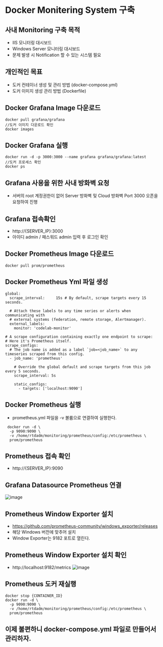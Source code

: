 # Docker Monitering System 구축

## 사내 Monitoring 구축 목적
- IIS 모니터링 대시보드
- Windows Server 모니터링 대시보드 
- 문제 발생 시 Notification 할 수 있는 시스템 필요

## 개인적인 목표
- 도커 컨테이너 생성 및 관리 방법 (docker-compose.yml)
- 도커 이미지 생성 관리 방법 (Dockerfile)

## Docker Grafana Image 다운로드 
```
docker pull grafana/grafana
//도커 이미지 다운로드 확인
docker images
```

## Docker Grafana 실행
```
docker run -d -p 3000:3000 --name grafana grafana/grafana:latest
//도커 프로세스 확인
docker ps
```

## Grafana 사용을 위한 사내 방화벽 요청
- 서버의 root 계정권한이 없어 Server 방화벽 및 Cloud 방화벽 Port 3000 오픈을 요청하여 진행

## Grafana 접속확인
- http://{SERVER_IP}:3000
- 아이디 admin / 패스워드 admin 입력 후 로그인 확인


## Docker Prometheus Image 다운로드
```
docker pull prom/prometheus
```

## Docker Prometheus Yml 파일 생성 
```
global:
  scrape_interval:     15s # By default, scrape targets every 15 seconds.

  # Attach these labels to any time series or alerts when communicating with
  # external systems (federation, remote storage, Alertmanager).
  external_labels:
    monitor: 'codelab-monitor'

# A scrape configuration containing exactly one endpoint to scrape:
# Here it's Prometheus itself.
scrape_configs:
  # The job name is added as a label `job=<job_name>` to any timeseries scraped from this config.
  - job_name: 'prometheus'

    # Override the global default and scrape targets from this job every 5 seconds.
    scrape_interval: 5s

    static_configs:
      - targets: ['localhost:9090']
```

## Docker Prometheus 실행
- prometheus.yml 파일을 -v 볼륨으로 연결하여 실행한다.
```
 docker run -d \
  -p 9090:9090 \
  -v /home/rtdadm/monitoring/prometheus/config:/etc/prometheus \
  prom/prometheus
```

## Prometheus 접속 확인
- http://{SERVER_IP}:9090


## Grafana Datasource Prometheus 연결
![image](https://user-images.githubusercontent.com/11844343/114117100-eb436d80-9920-11eb-9086-9178fedc6eac.png)


## Prometheus Window Exporter 설치
- https://github.com/prometheus-community/windows_exporter/releases
- 해당 Windows 버전에 맞추어 설치 
- Window Exporter는 9182 포트로 열린다.

## Prometheus Window Exporter 설치 확인 
- http://localhost:9182/metrics
![image](https://user-images.githubusercontent.com/11844343/114119281-4ecf9a00-9925-11eb-83d3-61ee0667de57.png)

## Prometheus 도커 재실행 
```
docker stop {CONTAINER_ID}
docker run -d \
  -p 9090:9090 \
  -v /home/rtdadm/monitoring/prometheus/config:/etc/prometheus \
  prom/prometheus
```

## 이제 불편하니 docker-compose.yml 파일로 만들어서 관리하자.
